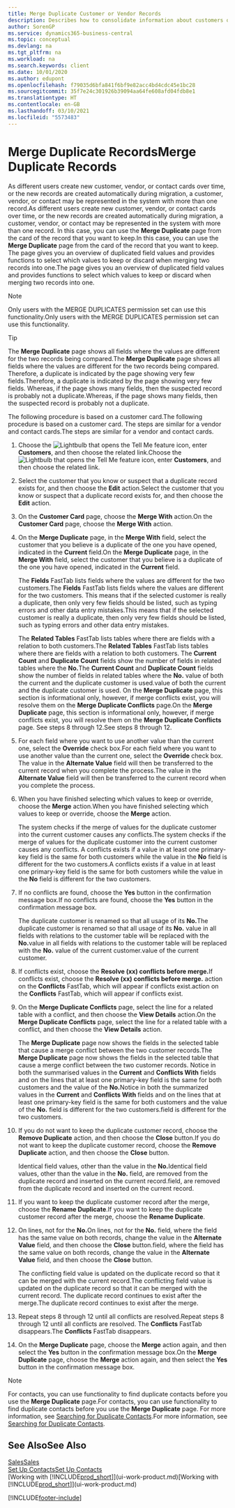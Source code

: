 ```yaml
---
title: Merge Duplicate Customer or Vendor Records
description: Describes how to consolidate information about customers or vendors when you have duplicate entries about some of them.
author: SorenGP
ms.service: dynamics365-business-central
ms.topic: conceptual
ms.devlang: na
ms.tgt_pltfrm: na
ms.workload: na
ms.search.keywords: client
ms.date: 10/01/2020
ms.author: edupont
ms.openlocfilehash: f79035d6bfa841f6bf9e82acc4bd4cdc45e1bc28
ms.sourcegitcommit: 35f7e24c301926b39094aa64fe608afd04fdb8e1
ms.translationtype: HT
ms.contentlocale: en-GB
ms.lasthandoff: 03/10/2021
ms.locfileid: "5573483"
---
```

# <a name="merge-duplicate-records"></a><span data-ttu-id="d90fa-103">Merge Duplicate Records</span><span class="sxs-lookup"><span data-stu-id="d90fa-103">Merge Duplicate Records</span></span>
<span data-ttu-id="d90fa-104">As different users create new customer, vendor, or contact cards over time, or the new records are created automatically during migration, a customer, vendor, or contact may be represented in the system with more than one record.</span><span class="sxs-lookup"><span data-stu-id="d90fa-104">As different users create new customer, vendor, or contact cards over time, or the new records are created automatically during migration, a customer, vendor, or contact may be represented in the system with more than one record.</span></span> <span data-ttu-id="d90fa-105">In this case, you can use the **Merge Duplicate** page from the card of the record that you want to keep.</span><span class="sxs-lookup"><span data-stu-id="d90fa-105">In this case, you can use the **Merge Duplicate** page from the card of the record that you want to keep.</span></span> <span data-ttu-id="d90fa-106">The page gives you an overview of duplicated field values and provides functions to select which values to keep or discard when merging two records into one.</span><span class="sxs-lookup"><span data-stu-id="d90fa-106">The page gives you an overview of duplicated field values and provides functions to select which values to keep or discard when merging two records into one.</span></span>

> [!NOTE]
> <span data-ttu-id="d90fa-107">Only users with the MERGE DUPLICATES permission set can use this functionality.</span><span class="sxs-lookup"><span data-stu-id="d90fa-107">Only users with the MERGE DUPLICATES permission set can use this functionality.</span></span>

> [!TIP]
> <span data-ttu-id="d90fa-108">The **Merge Duplicate** page shows all fields where the values are different for the two records being compared.</span><span class="sxs-lookup"><span data-stu-id="d90fa-108">The **Merge Duplicate** page shows all fields where the values are different for the two records being compared.</span></span> <span data-ttu-id="d90fa-109">Therefore, a duplicate is indicated by the page showing very few fields.</span><span class="sxs-lookup"><span data-stu-id="d90fa-109">Therefore, a duplicate is indicated by the page showing very few fields.</span></span> <span data-ttu-id="d90fa-110">Whereas, if the page shows many fields, then the suspected record is probably not a duplicate.</span><span class="sxs-lookup"><span data-stu-id="d90fa-110">Whereas, if the page shows many fields, then the suspected record is probably not a duplicate.</span></span>

<span data-ttu-id="d90fa-111">The following procedure is based on a customer card.</span><span class="sxs-lookup"><span data-stu-id="d90fa-111">The following procedure is based on a customer card.</span></span> <span data-ttu-id="d90fa-112">The steps are similar for a vendor  and contact cards.</span><span class="sxs-lookup"><span data-stu-id="d90fa-112">The steps are similar for a vendor  and contact cards.</span></span>

1. <span data-ttu-id="d90fa-113">Choose the ![Lightbulb that opens the Tell Me feature](media/ui-search/search_small.png "Tell me what you want to do") icon, enter **Customers**, and then choose the related link.</span><span class="sxs-lookup"><span data-stu-id="d90fa-113">Choose the ![Lightbulb that opens the Tell Me feature](media/ui-search/search_small.png "Tell me what you want to do") icon, enter **Customers**, and then choose the related link.</span></span>
2. <span data-ttu-id="d90fa-114">Select the customer that you know or suspect that a duplicate record exists for, and then choose the **Edit** action.</span><span class="sxs-lookup"><span data-stu-id="d90fa-114">Select the customer that you know or suspect that a duplicate record exists for, and then choose the **Edit** action.</span></span>
3. <span data-ttu-id="d90fa-115">On the **Customer Card** page, choose the **Merge With** action.</span><span class="sxs-lookup"><span data-stu-id="d90fa-115">On the **Customer Card** page, choose the **Merge With** action.</span></span>
4. <span data-ttu-id="d90fa-116">On the **Merge Duplicate** page, in the **Merge With** field, select the customer that you believe is a duplicate of the one you have opened, indicated in the **Current** field.</span><span class="sxs-lookup"><span data-stu-id="d90fa-116">On the **Merge Duplicate** page, in the **Merge With** field, select the customer that you believe is a duplicate of the one you have opened, indicated in the **Current** field.</span></span>

    <span data-ttu-id="d90fa-117">The **Fields** FastTab lists fields where the values are different for the two customers.</span><span class="sxs-lookup"><span data-stu-id="d90fa-117">The **Fields** FastTab lists fields where the values are different for the two customers.</span></span> <span data-ttu-id="d90fa-118">This means that if the selected customer is really a duplicate, then only very few fields should be listed, such as typing errors and other data entry mistakes.</span><span class="sxs-lookup"><span data-stu-id="d90fa-118">This means that if the selected customer is really a duplicate, then only very few fields should be listed, such as typing errors and other data entry mistakes.</span></span>

    <span data-ttu-id="d90fa-119">The **Related Tables** FastTab lists tables where there are fields with a relation to both customers.</span><span class="sxs-lookup"><span data-stu-id="d90fa-119">The **Related Tables** FastTab lists tables where there are fields with a relation to both customers.</span></span> <span data-ttu-id="d90fa-120">The **Current Count** and **Duplicate Count** fields show the number of fields in related tables where the **No.**</span><span class="sxs-lookup"><span data-stu-id="d90fa-120">The **Current Count** and **Duplicate Count** fields show the number of fields in related tables where the **No.**</span></span> <span data-ttu-id="d90fa-121">value of both the current and the duplicate customer is used.</span><span class="sxs-lookup"><span data-stu-id="d90fa-121">value of both the current and the duplicate customer is used.</span></span> <span data-ttu-id="d90fa-122">On the **Merge Duplicate** page, this section is informational only, however, if merge conflicts exist, you will resolve them on the **Merge Duplicate Conflicts** page.</span><span class="sxs-lookup"><span data-stu-id="d90fa-122">On the **Merge Duplicate** page, this section is informational only, however, if merge conflicts exist, you will resolve them on the **Merge Duplicate Conflicts** page.</span></span> <span data-ttu-id="d90fa-123">See steps 8 through 12.</span><span class="sxs-lookup"><span data-stu-id="d90fa-123">See steps 8 through 12.</span></span>   

5. <span data-ttu-id="d90fa-124">For each field where you want to use another value than the current one, select the **Override** check box.</span><span class="sxs-lookup"><span data-stu-id="d90fa-124">For each field where you want to use another value than the current one, select the **Override** check box.</span></span> <span data-ttu-id="d90fa-125">The value in the **Alternate Value** field will then be transferred to the current record when you complete the process.</span><span class="sxs-lookup"><span data-stu-id="d90fa-125">The value in the **Alternate Value** field will then be transferred to the current record when you complete the process.</span></span>
6. <span data-ttu-id="d90fa-126">When you have finished selecting which values to keep or override, choose the **Merge** action.</span><span class="sxs-lookup"><span data-stu-id="d90fa-126">When you have finished selecting which values to keep or override, choose the **Merge** action.</span></span>

    <span data-ttu-id="d90fa-127">The system checks if the merge of values for the duplicate customer into the current customer causes any conflicts.</span><span class="sxs-lookup"><span data-stu-id="d90fa-127">The system checks if the merge of values for the duplicate customer into the current customer causes any conflicts.</span></span> <span data-ttu-id="d90fa-128">A conflicts exists if a value in at least one primary-key field is the same for both customers while the value in the **No** field is different for the two customers.</span><span class="sxs-lookup"><span data-stu-id="d90fa-128">A conflicts exists if a value in at least one primary-key field is the same for both customers while the value in the **No** field is different for the two customers.</span></span>

7. <span data-ttu-id="d90fa-129">If no conflicts are found, choose the **Yes** button in the confirmation message box.</span><span class="sxs-lookup"><span data-stu-id="d90fa-129">If no conflicts are found, choose the **Yes** button in the confirmation message box.</span></span>

    <span data-ttu-id="d90fa-130">The duplicate customer is renamed so that all usage of its **No.**</span><span class="sxs-lookup"><span data-stu-id="d90fa-130">The duplicate customer is renamed so that all usage of its **No.**</span></span> <span data-ttu-id="d90fa-131">value in all fields with relations to the customer table will be replaced with the **No.**</span><span class="sxs-lookup"><span data-stu-id="d90fa-131">value in all fields with relations to the customer table will be replaced with the **No.**</span></span> <span data-ttu-id="d90fa-132">value of the current customer.</span><span class="sxs-lookup"><span data-stu-id="d90fa-132">value of the current customer.</span></span>
8. <span data-ttu-id="d90fa-133">If conflicts exist, choose the **Resolve (xx) conflicts before merge.**</span><span class="sxs-lookup"><span data-stu-id="d90fa-133">If conflicts exist, choose the **Resolve (xx) conflicts before merge.**</span></span> <span data-ttu-id="d90fa-134">action on the **Conflicts** FastTab, which will appear if conflicts exist.</span><span class="sxs-lookup"><span data-stu-id="d90fa-134">action on the **Conflicts** FastTab, which will appear if conflicts exist.</span></span>
9. <span data-ttu-id="d90fa-135">On the **Merge Duplicate Conflicts** page, select the line for a related table with a conflict, and then choose the **View Details** action.</span><span class="sxs-lookup"><span data-stu-id="d90fa-135">On the **Merge Duplicate Conflicts** page, select the line for a related table with a conflict, and then choose the **View Details** action.</span></span>

    <span data-ttu-id="d90fa-136">The **Merge Duplicate** page now shows the fields in the selected table that cause a merge conflict between the two customer records.</span><span class="sxs-lookup"><span data-stu-id="d90fa-136">The **Merge Duplicate** page now shows the fields in the selected table that cause a merge conflict between the two customer records.</span></span> <span data-ttu-id="d90fa-137">Notice in both the summarised values in the **Current** and **Conflicts With** fields and on the lines that at least one primary-key field is the same for both customers and the value of the **No.**</span><span class="sxs-lookup"><span data-stu-id="d90fa-137">Notice in both the summarized values in the **Current** and **Conflicts With** fields and on the lines that at least one primary-key field is the same for both customers and the value of the **No.**</span></span> <span data-ttu-id="d90fa-138">field is different for the two customers.</span><span class="sxs-lookup"><span data-stu-id="d90fa-138">field is different for the two customers.</span></span>   
10. <span data-ttu-id="d90fa-139">If you do not want to keep the duplicate customer record, choose the **Remove Duplicate** action, and then choose the **Close** button.</span><span class="sxs-lookup"><span data-stu-id="d90fa-139">If you do not want to keep the duplicate customer record, choose the **Remove Duplicate** action, and then choose the **Close** button.</span></span>

    <span data-ttu-id="d90fa-140">Identical field values, other than the value in the **No.**</span><span class="sxs-lookup"><span data-stu-id="d90fa-140">Identical field values, other than the value in the **No.**</span></span> <span data-ttu-id="d90fa-141">field, are removed from the duplicate record and inserted on the current record.</span><span class="sxs-lookup"><span data-stu-id="d90fa-141">field, are removed from the duplicate record and inserted on the current record.</span></span>
11. <span data-ttu-id="d90fa-142">If you want to keep the duplicate customer record after the merge,  choose the **Rename Duplicate**.</span><span class="sxs-lookup"><span data-stu-id="d90fa-142">If you want to keep the duplicate customer record after the merge,  choose the **Rename Duplicate**.</span></span>
12. <span data-ttu-id="d90fa-143">On lines, not for the **No.**</span><span class="sxs-lookup"><span data-stu-id="d90fa-143">On lines, not for the **No.**</span></span> <span data-ttu-id="d90fa-144">field, where the field has the same value on both records, change the value in the **Alternate Value** field, and then choose the **Close** button.</span><span class="sxs-lookup"><span data-stu-id="d90fa-144">field, where the field has the same value on both records, change the value in the **Alternate Value** field, and then choose the **Close** button.</span></span>

    <span data-ttu-id="d90fa-145">The conflicting field value is updated on the duplicate record so that it can be merged with the current record.</span><span class="sxs-lookup"><span data-stu-id="d90fa-145">The conflicting field value is updated on the duplicate record so that it can be merged with the current record.</span></span> <span data-ttu-id="d90fa-146">The duplicate record continues to exist after the merge.</span><span class="sxs-lookup"><span data-stu-id="d90fa-146">The duplicate record continues to exist after the merge.</span></span>
13. <span data-ttu-id="d90fa-147">Repeat steps 8 through 12 until all conflicts are resolved.</span><span class="sxs-lookup"><span data-stu-id="d90fa-147">Repeat steps 8 through 12 until all conflicts are resolved.</span></span> <span data-ttu-id="d90fa-148">The **Conflicts** FastTab disappears.</span><span class="sxs-lookup"><span data-stu-id="d90fa-148">The **Conflicts** FastTab disappears.</span></span>
14. <span data-ttu-id="d90fa-149">On the **Merge Duplicate** page, choose the **Merge** action again, and then select the **Yes** button in the confirmation message box.</span><span class="sxs-lookup"><span data-stu-id="d90fa-149">On the **Merge Duplicate** page, choose the **Merge** action again, and then select the **Yes** button in the confirmation message box.</span></span>

> [!NOTE]
> <span data-ttu-id="d90fa-150">For contacts, you can use functionality to find duplicate contacts before you use the **Merge Duplicate** page.</span><span class="sxs-lookup"><span data-stu-id="d90fa-150">For contacts, you can use functionality to find duplicate contacts before you use the **Merge Duplicate** page.</span></span> <span data-ttu-id="d90fa-151">For more information, see [Searching for Duplicate Contacts](marketing-setup-contacts.md#searching-for-duplicate-contacts).</span><span class="sxs-lookup"><span data-stu-id="d90fa-151">For more information, see [Searching for Duplicate Contacts](marketing-setup-contacts.md#searching-for-duplicate-contacts).</span></span>

## <a name="see-also"></a><span data-ttu-id="d90fa-152">See Also</span><span class="sxs-lookup"><span data-stu-id="d90fa-152">See Also</span></span>
[<span data-ttu-id="d90fa-153">Sales</span><span class="sxs-lookup"><span data-stu-id="d90fa-153">Sales</span></span>](sales-manage-sales.md)  
[<span data-ttu-id="d90fa-154">Set Up Contacts</span><span class="sxs-lookup"><span data-stu-id="d90fa-154">Set Up Contacts</span></span>](marketing-setup-contacts.md)  
<span data-ttu-id="d90fa-155">[Working with [!INCLUDE[prod_short](includes/prod_short.md)]](ui-work-product.md)</span><span class="sxs-lookup"><span data-stu-id="d90fa-155">[Working with [!INCLUDE[prod_short](includes/prod_short.md)]](ui-work-product.md)</span></span>


[!INCLUDE[footer-include](includes/footer-banner.md)]